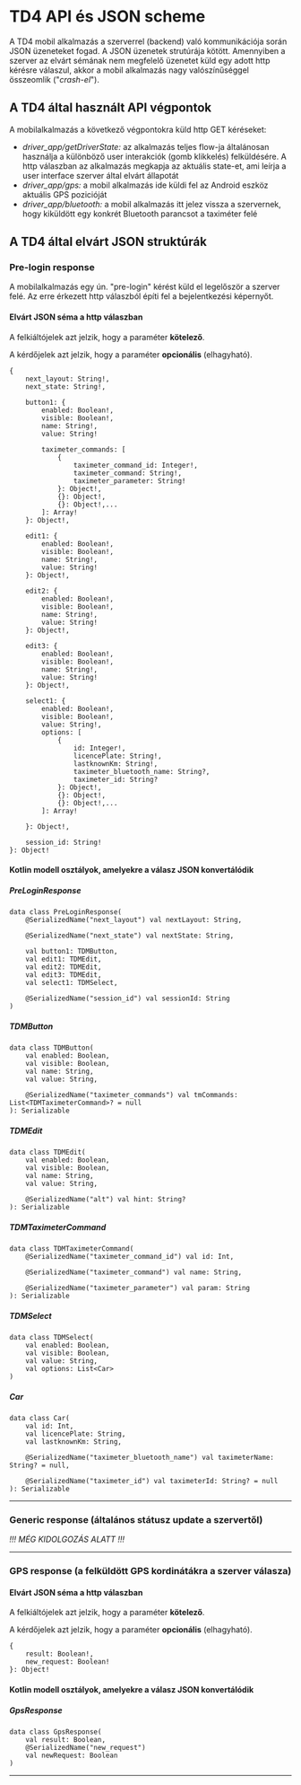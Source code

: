 # TD4 API és JSON scheme

A TD4 mobil alkalmazás a szerverrel (backend) való kommunikációja során JSON üzeneteket fogad. A JSON üzenetek strutúrája kötött. Amennyiben a szerver az elvárt sémának nem megfelelő üzenetet küld egy adott http kérésre válaszul, akkor a mobil alkalmazás nagy valószínűséggel összeomlik ("*crash-el*").

## A TD4 által használt API végpontok

A mobilalkalmazás a következő végpontokra küld http GET kéréseket:

* *driver_app/getDriverState:* az alkalmazás teljes flow-ja általánosan használja a különböző user interakciók (gomb klikkelés) felküldésére. A http válaszban az alkalmazás megkapja az aktuális state-et, ami leírja a user interface szerver által elvárt állapotát
* *driver_app/gps:* a mobil alkalmazás ide küldi fel az Android eszköz aktuális GPS pozicióját
* *driver_app/bluetooth:* a mobil alkalmazás itt jelez vissza a szervernek, hogy kiküldött egy konkrét Bluetooth parancsot a taximéter felé

## A TD4 által elvárt JSON struktúrák

### Pre-login response

A mobilalkalmazás egy ún. "pre-login" kérést küld el legelőször a szerver felé. Az erre érkezett http válaszból építi fel a bejelentkezési képernyőt.

#### Elvárt JSON séma a http válaszban

A felkiáltójelek azt jelzik, hogy a paraméter **kötelező**.

A kérdőjelek azt jelzik, hogy a paraméter **opcionális** (elhagyható).

	{
		next_layout: String!,	
		next_state: String!,		
	
		button1: {
			enabled: Boolean!,
			visible: Boolean!,
			name: String!, 
			value: String!
			
			taximeter_commands: [
				{
					taximeter_command_id: Integer!,
					taximeter_command: String!,
					taximeter_parameter: String!
				}: Object!,
				{}: Object!,
				{}: Object!,...
			]: Array!
		}: Object!,
	
		edit1: {
			enabled: Boolean!,
			visible: Boolean!,
			name: String!, 
			value: String!
		}: Object!,
		
		edit2: {
			enabled: Boolean!,
			visible: Boolean!,
			name: String!, 
			value: String!
		}: Object!,
		
		edit3: {
			enabled: Boolean!,
			visible: Boolean!,
			name: String!, 
			value: String!
		}: Object!,
	
		select1: {
			enabled: Boolean!,
			visible: Boolean!,
			value: String!,
			options: [
				{
					id: Integer!,
	    			licencePlate: String!,
	    			lastknownKm: String!,
	    			taximeter_bluetooth_name: String?,
	    			taximeter_id: String?
				}: Object!,
				{}: Object!,
				{}: Object!,...
			]: Array!
		
		}: Object!,
	
		session_id: String!
	}: Object!


#### Kotlin modell osztályok, amelyekre a válasz JSON konvertálódik

##### PreLoginResponse

	data class PreLoginResponse(
    	@SerializedName("next_layout") val nextLayout: String,
   
    	@SerializedName("next_state") val nextState: String,

    	val button1: TDMButton,
    	val edit1: TDMEdit,
    	val edit2: TDMEdit,
    	val edit3: TDMEdit,
    	val select1: TDMSelect,

    	@SerializedName("session_id") val sessionId: String
	)

##### TDMButton

	data class TDMButton(
    	val enabled: Boolean,
    	val visible: Boolean,
    	val name: String,
    	val value: String,

    	@SerializedName("taximeter_commands") val tmCommands: List<TDMTaximeterCommand>? = null
	): Serializable


##### TDMEdit

	data class TDMEdit(
    	val enabled: Boolean,
    	val visible: Boolean,
    	val name: String,
    	val value: String,

    	@SerializedName("alt") val hint: String?
	): Serializable
	
	
	
##### TDMTaximeterCommand

	data class TDMTaximeterCommand(
		@SerializedName("taximeter_command_id") val id: Int,

    	@SerializedName("taximeter_command") val name: String,

    	@SerializedName("taximeter_parameter") val param: String
	): Serializable



##### TDMSelect

	data class TDMSelect(
		val enabled: Boolean, 
		val visible: Boolean, 
		val value: String, 
		val options: List<Car>
	)
	
##### Car
	
	data class Car(
    	val id: Int,
    	val licencePlate: String,
    	val lastknownKm: String,

    	@SerializedName("taximeter_bluetooth_name") val taximeterName: String? = null,

    	@SerializedName("taximeter_id") val taximeterId: String? = null
	): Serializable
	
	
---
	
### Generic response (általános státusz update a szervertől)

*!!! MÉG KIDOLGOZÁS ALATT !!!*

---

### GPS response (a felküldött GPS kordinátákra a szerver válasza)

#### Elvárt JSON séma a http válaszban

A felkiáltójelek azt jelzik, hogy a paraméter **kötelező**.

A kérdőjelek azt jelzik, hogy a paraméter **opcionális** (elhagyható).

	{
		result: Boolean!,
		new_request: Boolean!
	}: Object!

#### Kotlin modell osztályok, amelyekre a válasz JSON konvertálódik

##### GpsResponse

	data class GpsResponse(
	    val result: Boolean,
	    @SerializedName("new_request")
	    val newRequest: Boolean
	)
	
---